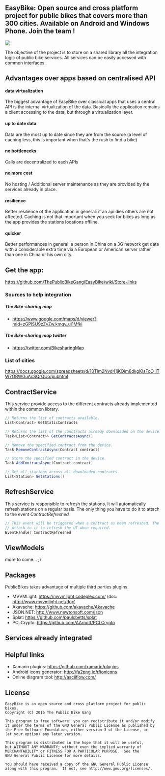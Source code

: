 ## EasyBike: Open source and cross platform project for public bikes that covers more than 300 cities. Available on Android and Windows Phone. Join the team !

![](https://github.com/ThePublicBikeGang/EasyBike/blob/master/EasyBike/EasyBike/Assets/phones.png?raw=true)

The objective of the project is to store on a shared library all the integration logic of public bike services.
All services can be easily accessed with common interfaces.

## Advantages over apps based on centralised API
#### data virtualization
The biggest advantage of EasyBike over classical apps that uses a central API is the internal virtualization of the data.
Basically the application remains a client accessing to the data, but through a virtualization layer.

#### up to date data
Data are the most up to date since they are from the source (a level of caching less, this is important when that's the rush to find a bike)
 
#### no bottlenecks
Calls are decentralized to each APIs

#### no more cost
No hosting / Additional server maintenance as they are provided by the services already in place.

#### resilience
Better resilience of the application in general: if an api dies others are not affected. Caching is not that important when you seek for bikes as long as the app provides the stations locations offline.

#### quicker
Better performances in general: a person in China on a 3G network get data with a considerable extra time via a European or American server rather than one in China or his own city.

## Get the app:
https://github.com/ThePublicBikeGang/EasyBike/wiki/Store-links

### Sources to help integration
##### The Bike-sharing map
* https://www.google.com/maps/d/viewer?mid=zGPlSU9zZvZw.kmqv_ul1MfkI

##### The Bike-sharing map twitter
* https://twitter.com/BikesharingMap

### List of cities 
https://docs.google.com/spreadsheets/d/13Tim2Nvd41jKQim8dkglOsFcO_iTW7OBWGuAcSQrQUo/pubhtml

## ContractService
This service provide access to the different contracts already implemented within the common library.

```C#
// Returns the list of contracts available.
List<Contract> GetStaticContracts

// Returns the list of the conctracts already downloaded on the device.
Task<List<Contract>> GetContractsAsync() 

// Remove the specified contract from the device.
Task RemoveContractAsync(Contract contract)

// Store the specified contract in the device.
Task AddContractAsync(Contract contract)

// Get all stations across all downloaded contracts.
List<Station> GetStations()
```

## RefreshService
This service is responsible to refresh the stations. It will automatically refresh stations on a regular basis.
The only thing you have to do it to attach to the event *ContractRefreshed*

```C#
// This event will be triggered when a contract as been refreshed. The sender is the refreshed contract reference.
// Attach to it to refresh the UI when required.
EventHandler ContractRefreshed
```

## ViewModels

more to come... ;)

## Packages 

PublicBikes takes advantage of multiple third parties plugins.

* MVVMLight: https://mvvmlight.codeplex.com/ (doc: http://www.mvvmlight.net/doc)
* Akavache: https://github.com/akavache/Akavache
* JSON.NET: http://www.newtonsoft.com/json
* Splat: https://github.com/paulcbetts/splat
* PCLCrypto: https://github.com/AArnott/PCLCrypto


## Services already integrated


## Helpful links
* Xamarin plugins: https://github.com/xamarin/plugins
* Android icons generator: http://fa2png.io/r/ionicons
* Online diagram tool: http://asciiflow.com/


## License
    EasyBike is an open source and cross platform project for public bikes.
    Copyright (C) 2016 The Public Bike Gang
    
    This program is free software: you can redistribute it and/or modify
    it under the terms of the GNU General Public License as published by
    the Free Software Foundation, either version 3 of the License, or
    (at your option) any later version.
    
    This program is distributed in the hope that it will be useful,
    but WITHOUT ANY WARRANTY; without even the implied warranty of
    MERCHANTABILITY or FITNESS FOR A PARTICULAR PURPOSE.  See the
    GNU General Public License for more details.
    
    You should have received a copy of the GNU General Public License
    along with this program.  If not, see http://www.gnu.org/licenses/.
